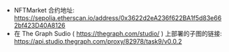 - NFTMarket 合约地址: https://sepolia.etherscan.io/address/0x3622d2eA236f622BA1f5d83e662bf423D40A8126
- 在 The Graph Sudio ( https://thegraph.com/studio/ ) 上部署的子图的链接: https://api.studio.thegraph.com/proxy/82978/task9/v0.0.2
